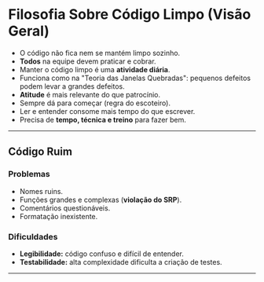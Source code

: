 # Filosofia Sobre Código Limpo (Visão Geral)

- O código não fica nem se mantém limpo sozinho.
- **Todos** na equipe devem praticar e cobrar.
- Manter o código limpo é uma **atividade diária**.
- Funciona como na "Teoria das Janelas Quebradas": pequenos defeitos podem levar a grandes defeitos.
- **Atitude** é mais relevante do que patrocínio.
- Sempre dá para começar (regra do escoteiro).
- Ler e entender consome mais tempo do que escrever.
- Precisa de **tempo, técnica e treino** para fazer bem.

---

## Código Ruim

### Problemas
- Nomes ruins.
- Funções grandes e complexas (**violação do SRP**).
- Comentários questionáveis.
- Formatação inexistente.

### Dificuldades
- **Legibilidade:** código confuso e difícil de entender.
- **Testabilidade:** alta complexidade dificulta a criação de testes.

---
